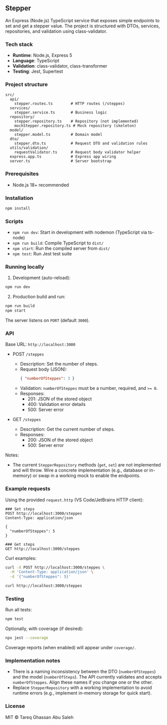 ## Stepper

An Express (Node.js) TypeScript service that exposes simple endpoints to set and get a stepper value. The project is structured with DTOs, services, repositories, and validation using class-validator.

### Tech stack
- **Runtime**: Node.js, Express 5
- **Language**: TypeScript
- **Validation**: class-validator, class-transformer
- **Testing**: Jest, Supertest

### Project structure
```
src/
  api/
    stepper.routes.ts        # HTTP routes (/steppes)
  services/
    stepper.service.ts       # Business logic
  repository/
    stepper.repository.ts    # Repository (not implemented)
    mockStepper.repository.ts # Mock repository (skeleton)
  model/
    stepper.model.ts         # Domain model
  dto/
    stepper.dto.ts           # Request DTO and validation rules
  utils/validation/
    requestValidator.ts      # Request body validator helper
  express.app.ts             # Express app wiring
  server.ts                  # Server bootstrap
```

### Prerequisites
- Node.js 18+ recommended

### Installation
```bash
npm install
```

### Scripts
- `npm run dev`: Start in development with nodemon (TypeScript via ts-node)
- `npm run build`: Compile TypeScript to `dist/`
- `npm start`: Run the compiled server from `dist/`
- `npm test`: Run Jest test suite

### Running locally
1) Development (auto-reload):
```bash
npm run dev
```

2) Production build and run:
```bash
npm run build
npm start
```

The server listens on `PORT` (default `3000`).

### API
Base URL: `http://localhost:3000`

- POST `/steppes`
  - Description: Set the number of steps.
  - Request body (JSON):
    ```json
    { "numberOfSteppes": 3 }
    ```
  - Validation: `numberOfSteppes` must be a number, required, and `>= 0`.
  - Responses:
    - 201: JSON of the stored object
    - 400: Validation error details
    - 500: Server error

- GET `/steppes`
  - Description: Get the current number of steps.
  - Responses:
    - 200: JSON of the stored object
    - 500: Server error

Notes:
- The current `StepperRepository` methods (`get`, `set`) are not implemented and will throw. Wire a concrete implementation (e.g., database or in-memory) or swap in a working mock to enable the endpoints.

### Example requests
Using the provided `request.http` (VS Code/JetBrains HTTP client):
```
### Set steps
POST http://localhost:3000/steppes
Content-Type: application/json

{
  "numberOfSteppes": 5
}

### Get steps
GET http://localhost:3000/steppes
```

Curl examples:
```bash
curl -X POST http://localhost:3000/steppes \
  -H 'Content-Type: application/json' \
  -d '{"numberOfSteppes": 5}'

curl http://localhost:3000/steppes
```

### Testing
Run all tests:
```bash
npm test
```

Optionally, with coverage (if desired):
```bash
npx jest --coverage
```

Coverage reports (when enabled) will appear under `coverage/`.

### Implementation notes
- There is a naming inconsistency between the DTO (`numberOfSteppes`) and the model (`numberOfSteps`). The API currently validates and accepts `numberOfSteppes`. Align these names if you change one or the other.
- Replace `StepperRepository` with a working implementation to avoid runtime errors (e.g., implement in-memory storage for quick start).

### License
MIT © Tareq Ghassan Abu Saleh


